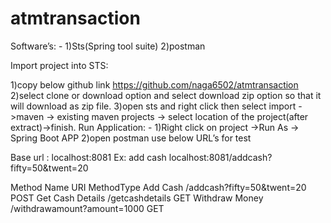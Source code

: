 # atmtransaction
Software’s: -
1)Sts(Spring tool suite)
2)postman

Import project into STS:

1)copy below github link
	https://github.com/naga6502/atmtransaction
2)select clone or download option and select download zip option so that it will download as zip file.
3)open sts and right click then select import ->maven -> existing maven projects -> select location of the project(after extract)->finish.
Run Application: -
	1)Right click on project ->Run As -> Spring Boot APP
	2)open postman use below URL’s for test

Base url : localhost:8081
Ex: add cash
 localhost:8081/addcash?fifty=50&twent=20

Method Name	URI	MethodType
Add Cash	/addcash?fifty=50&twent=20	POST
Get Cash Details	/getcashdetails	GET
Withdraw Money	/withdrawamount?amount=1000	GET
